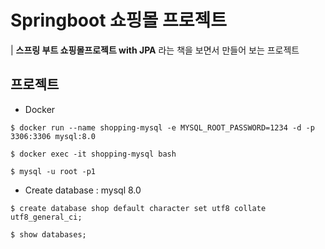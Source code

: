# Springboot 쇼핑몰 프로젝트

| **스프링 부트 쇼핑몰프로젝트 with JPA** 라는 책을 보면서 만들어 보는 프로젝트


## 프로젝트

- Docker
```
$ docker run --name shopping-mysql -e MYSQL_ROOT_PASSWORD=1234 -d -p 3306:3306 mysql:8.0

$ docker exec -it shopping-mysql bash

$ mysql -u root -p1
```

- Create database : mysql 8.0
```
$ create database shop default character set utf8 collate utf8_general_ci;

$ show databases;
```